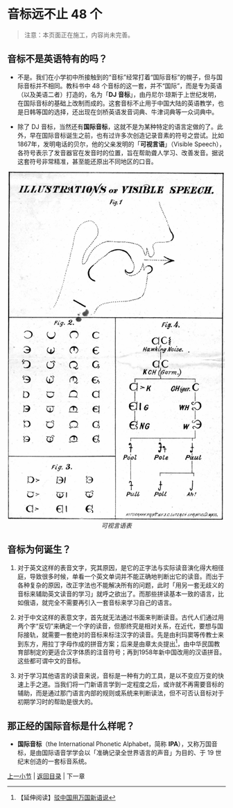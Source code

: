 # 音标远不止 48 个

> 注意：本页面正在施工，内容尚未完善。

## 音标不是英语特有的吗？

- 不是。我们在小学初中所接触到的“音标”经常打着“国际音标”的幌子，但与国际音标并不相同。教科书中 48 个音标的这一套，并不“国际”，而是专为英语（以及美语二者）打造的，名为「**DJ 音标**」，由丹尼尔·琼斯于上世纪发明，在国际音标的基础上改制而成的。这套音标不止用于中国大陆的英语教学，也是日韩等国的选择，还出现在剑桥英语发音词典、牛津词典等一众词典中。

- 除了 DJ 音标，当然还有**国际音标**，这就不是为某种特定的语言定做的了。此外，早在国际音标诞生之前，也有过许多次创造记录音素的符号之尝试。比如1867年，发明电话的贝尔，他的父亲发明的「**可视言语**」（Visible Speech），各符号表示了发音器官在发音时的位置，旨在帮助聋人学习、改善发音。据说这套符号非常精准，甚至能还原出不同地区的口音。

<p align="center">
  <img src="illusts/visible-speech.jpg" alt="visible speech" width="500" height="800">
  <br><em>可视言语表</em>
</p>

## 音标为何诞生？

1. 对于英文这样的表音文字，究其原因，是它的正字法与实际读音演化得大相径庭，导致很多时候，单看一个英文单词并不能正确地判断出它的读音。而出于各种复杂的原因，改正字法也不能解决所有的问题，此时「用另一套无歧义的音标来辅助英文读音的学习」就呼之欲出了。而那些拼读基本一致的语言，比如俄语，就完全不需要再引入一套音标来学习自己的语言。

2. 对于中文这样的表意文字，首先就无法通过书面来判断读音。古代人们通过用两个字“反切”来确定一个字的读音，但那终究是相对关系，在近代，要想与国际接轨，就需要一套绝对的音标来标注汉字的读音。先是由利玛窦等传教士来到东方，用拉丁字母作成的拼音方案；后来是由章太炎提出[^1]，由中华民国教育部制定的更适合汉字体质的注音符号；再到1958年新中国改用的汉语拼音。这些都可谓中文的音标。

3. 对于学习其他语言的读音来说，音标是一种有力的工具，是以不变应万变的快速上手之道。当我们将一门新语言学到一定程度之后，或许就不再需要音标的辅助，而是通过那门语言内部的规则或系统来判断读法，但不可否认音标对于初期学习时的帮助是很大的。

## 那正经的国际音标是什么样呢？

- **国际音标**（the International Phonetic Alphabet，简称 **IPA**），又称万国音标，是由国际语音学学会以「准确记录全世界语言的声音」为目的、于 19 世纪末创造的一套标音系统。

[上一小节](consonants-and-vowels.md) | [返回目录](../README.md) | 下一章

[^1]: 【延伸阅读】[驳中国用万国新语说](https://zh.wikisource.org/wiki/%E9%A7%81%E4%B8%AD%E5%9C%8B%E7%94%A8%E8%90%AC%E5%9C%8B%E6%96%B0%E8%AA%9E%E8%AA%AA)
